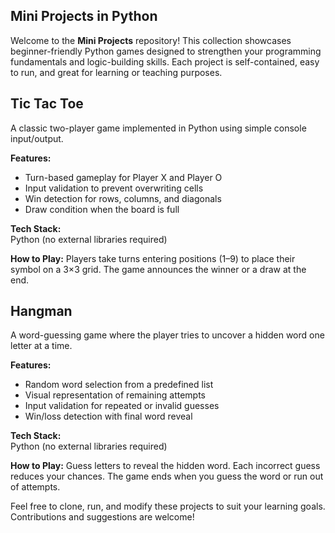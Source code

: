 ## Mini Projects in Python
Welcome to the **Mini Projects** repository! This collection showcases beginner-friendly Python games designed to strengthen your programming fundamentals and logic-building skills. Each project is self-contained, easy to run, and great for learning or teaching purposes.

## Tic Tac Toe
A classic two-player game implemented in Python using simple console input/output.

**Features:**
- Turn-based gameplay for Player X and Player O
- Input validation to prevent overwriting cells
- Win detection for rows, columns, and diagonals
- Draw condition when the board is full

**Tech Stack:**  
Python (no external libraries required)

**How to Play:**
Players take turns entering positions (1–9) to place their symbol on a 3×3 grid. The game announces the winner or a draw at the end.


## Hangman
A word-guessing game where the player tries to uncover a hidden word one letter at a time.

**Features:**
- Random word selection from a predefined list
- Visual representation of remaining attempts
- Input validation for repeated or invalid guesses
- Win/loss detection with final word reveal

**Tech Stack:**  
Python (no external libraries required)

**How to Play:**
Guess letters to reveal the hidden word. Each incorrect guess reduces your chances. The game ends when you guess the word or run out of attempts.

Feel free to clone, run, and modify these projects to suit your learning goals. Contributions and suggestions are welcome!


